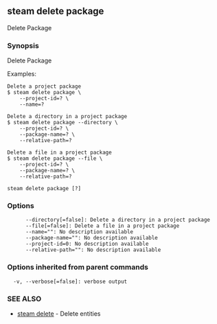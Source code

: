 ## steam delete package

Delete Package

### Synopsis


Delete Package

Examples:

    Delete a project package
    $ steam delete package \
        --project-id=? \
        --name=?

    Delete a directory in a project package
    $ steam delete package --directory \
        --project-id=? \
        --package-name=? \
        --relative-path=?

    Delete a file in a project package
    $ steam delete package --file \
        --project-id=? \
        --package-name=? \
        --relative-path=?

```
steam delete package [?]
```

### Options

```
      --directory[=false]: Delete a directory in a project package
      --file[=false]: Delete a file in a project package
      --name="": No description available
      --package-name="": No description available
      --project-id=0: No description available
      --relative-path="": No description available
```

### Options inherited from parent commands

```
  -v, --verbose[=false]: verbose output
```

### SEE ALSO
* [steam delete](steam_delete.md)	 - Delete entities

